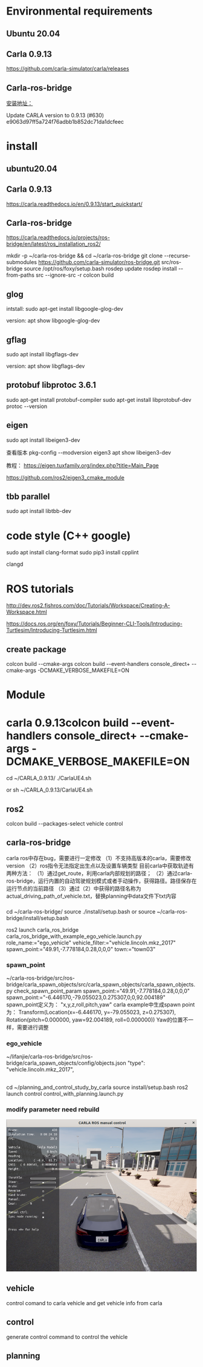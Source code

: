 # Environmental requirements
## Ubuntu 20.04

## Carla 0.9.13
https://github.com/carla-simulator/carla/releases

## Carla-ros-bridge 
[安装地址：](https://github.com/carla-simulator/ros-bridge)

Update CARLA version to 0.9.13 (#630) e9063d97ff5a724f76adbb1b852dc71da1dcfeec

# install
## ubuntu20.04

## Carla 0.9.13
https://carla.readthedocs.io/en/0.9.13/start_quickstart/

## Carla-ros-bridge
https://carla.readthedocs.io/projects/ros-bridge/en/latest/ros_installation_ros2/

mkdir -p ~/carla-ros-bridge && cd ~/carla-ros-bridge
git clone --recurse-submodules https://github.com/carla-simulator/ros-bridge.git src/ros-bridge
source /opt/ros/foxy/setup.bash
rosdep update
rosdep install --from-paths src --ignore-src -r
colcon build

## glog
intstall:
sudo apt-get install libgoogle-glog-dev

version:
 apt show libgoogle-glog-dev


## gflag
sudo apt install libgflags-dev

version:
apt show libgflags-dev

## protobuf libprotoc 3.6.1
sudo apt-get install protobuf-compiler
sudo apt-get install libprotobuf-dev
protoc --version

## eigen
sudo apt install libeigen3-dev

查看版本
pkg-config --modversion eigen3
apt show libeigen3-dev


教程：
https://eigen.tuxfamily.org/index.php?title=Main_Page

https://github.com/ros2/eigen3_cmake_module

## tbb parallel 
sudo apt install libtbb-dev


# code style (C++ google)
sudo apt install clang-format
sudo pip3 install cpplint

clangd

# ROS tutorials
http://dev.ros2.fishros.com/doc/Tutorials/Workspace/Creating-A-Workspace.html

https://docs.ros.org/en/foxy/Tutorials/Beginner-CLI-Tools/Introducing-Turtlesim/Introducing-Turtlesim.html

## create package
colcon build  --cmake-args
colcon build --event-handlers console_direct+ --cmake-args -DCMAKE_VERBOSE_MAKEFILE=ON

# Module
# carla 0.9.13colcon build --event-handlers console_direct+ --cmake-args -DCMAKE_VERBOSE_MAKEFILE=ON

cd ~/CARLA_0.9.13/
./CarlaUE4.sh

or
sh ~/CARLA_0.9.13/CarlaUE4.sh

## ros2
colcon build --packages-select vehicle control

## carla-ros-bridge
carla ros中存在bug，需要进行一定修改
（1）不支持高版本的carla，需要修改version
（2）ros指令无法指定出生点以及设置车辆类型
目前carla中获取轨迹有两种方法：
（1）通过get_route，利用carla内部规划的路径；
（2）通过carla-ros-bridge，运行内置的自动驾驶规划模式或者手动操作，获得路径。路径保存在运行节点的当前路径
（3）通过（2）中获得的路径名称为actual_driving_path_of_vehicle.txt，替换planning中data文件下txt内容

###
cd ~/carla-ros-bridge/
source ./install/setup.bash
or
source ~/carla-ros-bridge/install/setup.bash


ros2 launch carla_ros_bridge carla_ros_bridge_with_example_ego_vehicle.launch.py role_name:="ego_vehicle" vehicle_filter:="vehicle.lincoln.mkz_2017" spawn_point:="49.91,-7.778184,0.28,0,0,0"  town:="town03"


### spawn_point
~/carla-ros-bridge/src/ros-bridge/carla_spawn_objects/src/carla_spawn_objects/carla_spawn_objects.py
check_spawn_point_param
spawn_point:="49.91,-7.778184,0.28,0,0,0"
spawn_point:="-6.446170,-79.055023,0.275307,0,0,92.004189"
spawn_point定义为：
"x,y,z,roll,pitch,yaw"
carla example中生成spawn point为：
Transform(Location(x=-6.446170, y=-79.055023, z=0.275307), Rotation(pitch=0.000000, yaw=92.004189, roll=0.000000))
Yaw的位置不一样，需要进行调整

### ego_vehicle
~/lifanjie/carla-ros-bridge/src/ros-bridge/carla_spawn_objects/config/objects.json
"type": "vehicle.lincoln.mkz_2017",



##
cd ~/planning_and_control_study_by_carla 
source install/setup.bash
ros2 launch control control_with_planning.launch.py 

### modify parameter need rebuild 

![alt text](image.png)

## vehicle 
control comand to carla vehicle and get vehicle info from carla

## control
generate control command to control the vehicle

## planning




